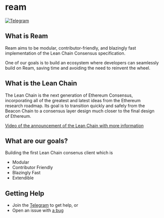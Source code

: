 # ream

[![Telegram](https://img.shields.io/badge/Telegram-2CA5E0?style=for-the-badge&logo=telegram&logoColor=white)][tg-url]


## What is Ream

Ream aims to be modular, contributor-friendly, and blazingly fast implementation of the Lean Chain Consensus specification.

One of our goals is to build an ecosystem where developers can seamlessly build on Ream, saving time and avoiding the need to reinvent the wheel.

## What is the Lean Chain

The Lean Chain is the next generation of Ethereum Consensus, incorporating all of the greatest and latest ideas from the Ethereum research roadmap. Its goal is to transition quickly and safely from the Beacon Chain to a consensus layer design much closer to the final design of Ethereum.

[Video of the announcement of the Lean Chain with more information](https://youtu.be/lRqnFrqpq4k?si=YODLo0MBgkVMblmE)

## What are our goals?

Building the first Lean Chain consenus client which is 
- Modular
- Contributor Friendly
- Blazingly Fast
- Extendible

## Getting Help

- Join the [Telegram][tg-url] to get help, or
- Open an issue with [a bug](https://github.com/ReamLabs/ream/issues/new)

[tg-url]: https://t.me/ReamLabs

